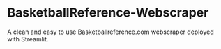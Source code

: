 # BasketballReference-Webscraper

A clean and easy to use Basketballreference.com webscraper deployed with Streamlit.
